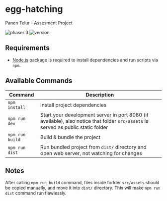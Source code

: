 # egg-hatching

Panen Telur - Assesment Project

<img src='https://img.shields.io/badge/Phaser-3.24.1-blue'  alt="phaser 3"/>
<img src='https://img.shields.io/badge/Version-1.0.0-brightgreen'  alt="version"/>

## Requirements

- [Node.js](https://nodejs.org) package is required to install dependencies and run scripts via `npm`.

## Available Commands

| Command | Description |
|---------|-------------|
| `npm install` | Install project dependencies |
| `npm run dev` | Start your development server in port 8080 (if available), also notice that folder `src/assets` is served as public static folder |
| `npm run build` | Build & bundle the project |
| `npm run dist` | Run bundled project from `dist/` directory and open web server, not watching for changes |

## Notes

After calling `npm run build` command, files inside forlder `src/assets` should be copied manually, and move it into `dist/` directory. This will make `npm run dist` command run flawlessly.
